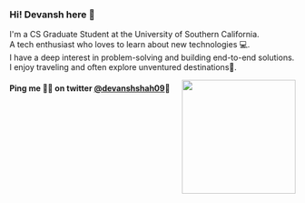 ### Hi! Devansh here 👋

I'm a CS Graduate Student at the University of Southern California. <br/>
A tech enthusiast who loves to learn about new technologies 💻. <br/>
I have a deep interest in problem-solving and building end-to-end solutions.<br/>
I enjoy traveling and often explore unventured destinations🚀.

<img align='right' src='https://media.giphy.com/media/bcKmIWkUMCjVm/giphy.gif' width='200"'>

#### Ping me 🙋‍♂️ on twitter [@devanshshah09](https://twitter.com/devanshshah09)💬

